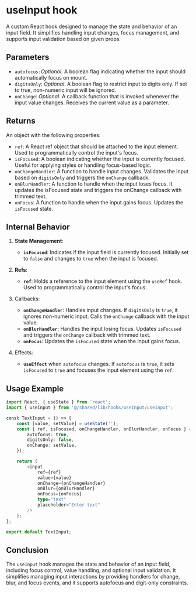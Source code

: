 # useInput hook
A custom React hook designed to manage the state and behavior of an input field. It simplifies handling input changes, focus management, and supports input validation based on given props.

## Parameters
- `autofocus:`_Optional_. A boolean flag indicating whether the input should automatically focus on mount.
- `digitsOnly`: _Optional_. A boolean flag to restrict input to digits only. If set to true, non-numeric input will be ignored.
- `onChange`: _Optional_.  A callback function that is invoked whenever the input value changes. Receives the current value as a parameter.

## Returns
An object with the following properties:
- `ref`: A React ref object that should be attached to the input element. Used to programmatically control the input's focus.
- `isFocused`: A boolean indicating whether the input is currently focused. Useful for applying styles or handling focus-based logic.
- `onChangeHandler`: A function to handle input changes. Validates the input based on `digitsOnly` and triggers the `onChange` callback.
- `onBlurHandler`: A function to handle when the input loses focus. It updates the isFocused state and triggers the onChange callback with trimmed text.
- `onFocus`: A function to handle when the input gains focus. Updates the `isFocused` state.

## Internal Behavior
1. **State Management**:
    - **`isFocused`**: Indicates if the input field is currently focused. Initially set to `false` and changes to `true` when the input is focused.

2. **Refs**:
    - **`ref`**: Holds a reference to the input element using the `useRef` hook. Used to programmatically control the input's focus.

3. Callbacks:
    - **`onChangeHandler`**: Handles input changes. If `digitsOnly` is `true`, it ignores non-numeric input. Calls the `onChange` callback with the input value.
    - **`onBlurHandler`**: Handles the input losing focus. Updates `isFocused` and triggers the `onChange` callback with trimmed text.
    - **`onFocus`**: Updates the `isFocused` state when the input gains focus.

4. Effects:
    - **`useEffect`** when `autofocus` changes. If `autofocus` is `true`, it sets `isFocused` to `true` and focuses the input element using the `ref`.

## Usage Example 
```typescript jsx
import React, { useState } from 'react';
import { useInput } from '@/shared/lib/hooks/useInput/useInput';

const TextInput = () => {
    const [value, setValue] = useState('');
    const { ref, isFocused, onChangeHandler, onBlurHandler, onFocus } = useInput({
        autofocus: true,
        digitsOnly: false,
        onChange: setValue,
    });

    return (
        <input
            ref={ref}
            value={value}
            onChange={onChangeHandler}
            onBlur={onBlurHandler}
            onFocus={onFocus}
            type="text"
            placeholder="Enter text"
        />
    );
};

export default TextInput;
```
## Conclusion
The `useInput` hook manages the state and behavior of an input field, including focus control, value handling, and optional input validation. It simplifies managing input interactions by providing handlers for change, blur, and focus events, and it supports autofocus and digit-only constraints.
